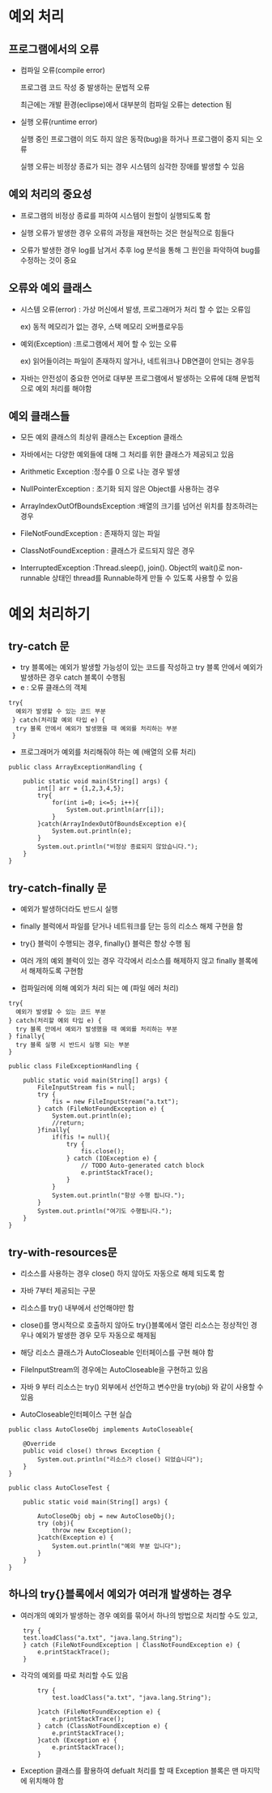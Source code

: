 # 예외 처리

## 프로그램에서의 오류

- 컴파일 오류(compile error) 

  프로그램 코드 작성 중 발생하는 문법적 오류

  최근에는 개발 환경(eclipse)에서 대부분의 컴파일 오류는 detection 됨

- 실행 오류(runtime error) 

  실행 중인 프로그램이 의도 하지 않은 동작(bug)을 하거나 프로그램이 중지 되는 오류

  실행 오류는 비정상 종료가 되는 경우 시스템의 심각한 장애를 발생할 수 있음

## 예외 처리의 중요성

- 프로그램의 비정상 종료를 피하여 시스템이 원할이 실행되도록 함

- 실행 오류가 발생한 경우 오류의 과정을 재현하는 것은 현실적으로 힘들다

- 오류가 발생한 경우 log를 남겨서 추후 log 분석을 통해 그 원인을 파악하여 bug를 수정하는 것이 중요

## 오류와 예외 클래스

- 시스템 오류(error) : 가상 머신에서 발생, 프로그래머가 처리 할 수 없는 오류임

  ex) 동적 메모리가 없는 경우, 스택 메모리 오버플로우등

- 예외(Exception) :프로그램에서 제어 할 수 있는 오류
  
  ex) 읽어들이려는 파일이 존재하지 않거나, 네트워크나 DB연결이 안되는 경우등

- 자바는 안전성이 중요한 언어로 대부분 프로그램에서 발생하는 오류에 대해 문법적으로 예외 처리를 해야함


## 예외 클래스들

- 모든 예외 클래스의 최상위 클래스는 Exception 클래스

- 자바에서는 다양한 예외들에 대해 그 처리를 위한 클래스가 제공되고 있음

- Arithmetic Exception :정수를 0 으로 나눈 경우 발생

- NullPointerException : 초기화 되지 않은 Object를 사용하는 경우

- ArrayIndexOutOfBoundsException :배열의 크기를 넘어선 위치를 참조하려는 경우

- FileNotFoundException : 존재하지 않는 파일

- ClassNotFoundException : 클래스가 로드되지 않은 경우

- InterruptedException :Thread.sleep(), join(). Object의 wait()로 non-runnable 상태인 thread를 Runnable하게 만들 수 있도록 사용할 수 있음

# 예외 처리하기

## try-catch 문

- try 블록에는 예외가 발생할 가능성이 있는 코드를 작성하고 try 블록 안에서 예외가 발생하믄 경우 catch 블록이 수행됨
- e : 오류 클래스의 객체

```
try{
  예외가 발생할 수 있는 코드 부분
 } catch(처리할 예외 타입 e) { 
  try 블록 안에서 예외가 발생했을 때 예외를 처리하는 부분
 }
 ```

- 프로그래머가 예외를 처리해줘야 하는 예 (배열의 오류 처리)

```
public class ArrayExceptionHandling {

	public static void main(String[] args) {
		int[] arr = {1,2,3,4,5};
		try{
			for(int i=0; i<=5; i++){
				System.out.println(arr[i]);
			}
		}catch(ArrayIndexOutOfBoundsException e){
			System.out.println(e);
		}
		System.out.println("비정상 종료되지 않았습니다.");
	}
}
```

## try-catch-finally 문

- 예외가 발생하더라도 반드시 실행

- finally 블럭에서 파일를 닫거나 네트워크를 닫는 등의 리소스 해제 구현을 함

- try{} 블럭이 수행되는 경우, finally{} 블럭은 항상 수행 됨

- 여러 개의 예외 블럭이 있는 경우 각각에서 리소스를 해제하지 않고 finally 블록에서 해제하도록 구현함

- 컴파일러에 의해 예외가 처리 되는 예 (파일 에러 처리)

```
try{
  예외가 발생할 수 있는 코드 부분
} catch(처리할 예외 타입 e) {
  try 블록 안에서 예외가 발생했을 때 예외를 처리하는 부분
} finally{
  try 블록 실행 시 반드시 실행 되는 부분 
}
```
```
public class FileExceptionHandling {

	public static void main(String[] args) {
		FileInputStream fis = null;
		try {
			fis = new FileInputStream("a.txt");
		} catch (FileNotFoundException e) {
			System.out.println(e);
			//return;
		}finally{
			if(fis != null){
				try {
					fis.close();
				} catch (IOException e) {
					// TODO Auto-generated catch block
					e.printStackTrace();
				}
			}
			System.out.println("항상 수행 됩니다.");
		}
		System.out.println("여기도 수행됩니다.");
	}
}
```

## try-with-resources문

- 리소스를 사용하는 경우 close() 하지 않아도 자동으로 해제 되도록 함

- 자바 7부터 제공되는 구문

- 리소스를 try() 내부에서 선언해야만 함

- close()를 명시적으로 호출하지 않아도 try{}블록에서 열린 리소스는 정상적인 경우나 예외가 발생한 경우 모두 자동으로 해제됨

- 해당 리소스 클래스가 AutoCloseable 인터페이스를 구현 해야 함

- FileInputStream의 경우에는 AutoCloseable을 구현하고 있음

- 자바 9 부터 리소스는 try() 외부에서 선언하고 변수만을 try(obj) 와 같이 사용할 수 있음 

- AutoCloseable인터페이스 구현 실습

```
public class AutoCloseObj implements AutoCloseable{

	@Override
	public void close() throws Exception {
		System.out.println("리소스가 close() 되었습니다");
	}
}
```

```
public class AutoCloseTest {
	
	public static void main(String[] args) {
		
	    AutoCloseObj obj = new AutoCloseObj();
    	try (obj){
			throw new Exception();
		}catch(Exception e) {
			System.out.println("예외 부분 입니다");
		}
	}
}
```

## 하나의 try{}블록에서 예외가 여러개 발생하는 경우

- 여러개의 예외가 발생하는 경우 예외를 묶어서 하나의 방법으로 처리할 수도 있고,

```
	try {
	test.loadClass("a.txt", "java.lang.String");
	} catch (FileNotFoundException | ClassNotFoundException e) {
		e.printStackTrace();
	}
```

- 각각의 예외를 따로 처리할 수도 있음

```
		try {
			test.loadClass("a.txt", "java.lang.String");
		
		}catch (FileNotFoundException e) {
			e.printStackTrace();
		} catch (ClassNotFoundException e) {
			e.printStackTrace();
		}catch (Exception e) {
			e.printStackTrace();
		}
```
- Exception 클래스를 활용하여 defualt 처리를 할 때 Exception 블록은 맨 마지막에 위치해야 함

